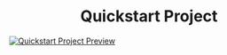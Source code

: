 <center><h1>Quickstart Project</h1></center>
<a href="https://golden-figolla-02c214.netlify.app/"><img src="images/Quickstart Preview.png" alt="Quickstart Project Preview"></a>

